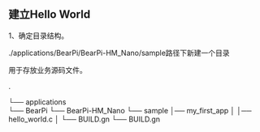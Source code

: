 建立Hello World
-------------------------------------

1、确定目录结构。

  ./applications/BearPi/BearPi-HM_Nano/sample路径下新建一个目录
  
  用于存放业务源码文件。


.

└── applications     
    └── BearPi 
        └── BearPi-HM_Nano
            └── sample
                │── my_first_app
                │  │── hello_world.c
                │  └── BUILD.gn
                └── BUILD.gn
                
                
                
                












